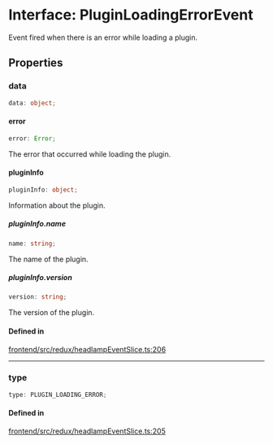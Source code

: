 # Interface: PluginLoadingErrorEvent

Event fired when there is an error while loading a plugin.

## Properties

### data

```ts
data: object;
```

#### error

```ts
error: Error;
```

The error that occurred while loading the plugin.

#### pluginInfo

```ts
pluginInfo: object;
```

Information about the plugin.

##### pluginInfo.name

```ts
name: string;
```

The name of the plugin.

##### pluginInfo.version

```ts
version: string;
```

The version of the plugin.

#### Defined in

[frontend/src/redux/headlampEventSlice.ts:206](https://github.com/headlamp-k8s/headlamp/blob/2481a1c9f2b4a69a9320466e7a455215b14b97b0/frontend/src/redux/headlampEventSlice.ts#L206)

***

### type

```ts
type: PLUGIN_LOADING_ERROR;
```

#### Defined in

[frontend/src/redux/headlampEventSlice.ts:205](https://github.com/headlamp-k8s/headlamp/blob/2481a1c9f2b4a69a9320466e7a455215b14b97b0/frontend/src/redux/headlampEventSlice.ts#L205)
